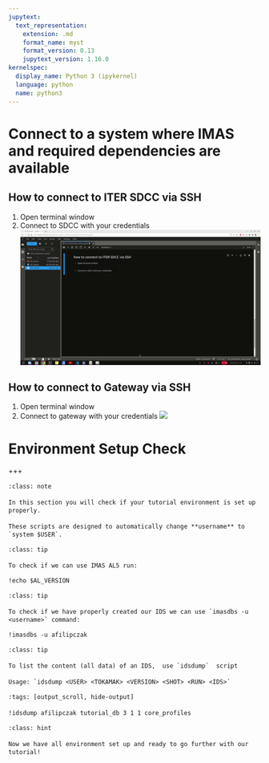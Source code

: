 ```yaml
---
jupytext:
  text_representation:
    extension: .md
    format_name: myst
    format_version: 0.13
    jupytext_version: 1.16.0
kernelspec:
  display_name: Python 3 (ipykernel)
  language: python
  name: python3
---
```



# Connect to a system where IMAS and required dependencies are available

##  How to connect to ITER SDCC via SSH
1. Open terminal window
2. Connect to SDCC with your credentials
   ![](../../images/ssh_iter.gif)

## How to connect to Gateway via SSH
1. Open terminal window
2. Connect to gateway with your credentials
   ![](../../images/ssh_gateway.gif)




# Environment Setup Check


+++

```{admonition} What you will do here
:class: note

In this section you will check if your tutorial environment is set up properly.

These scripts are designed to automatically change **username** to `system $USER`.
```


```{admonition} Check if you have **IMAS AL5** installed 
:class: tip

To check if we can use IMAS AL5 run:
```

```{code-cell}
!echo $AL_VERSION
```


```{admonition} imasdbs 
:class: tip

To check if we have properly created our IDS we can use `imasdbs -u <username>` command:
```

```{code-cell}
!imasdbs -u afilipczak
```

```{admonition} idsdump
:class: tip

To list the content (all data) of an IDS,  use `idsdump`  script

Usage: `idsdump <USER> <TOKAMAK> <VERSION> <SHOT> <RUN> <IDS>`

```

```{code-cell}
:tags: [output_scroll, hide-output]

!idsdump afilipczak tutorial_db 3 1 1 core_profiles
```

```{admonition} Ready to go!
:class: hint

Now we have all environment set up and ready to go further with our tutorial!
```
